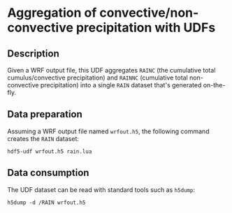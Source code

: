 # Aggregation of convective/non-convective precipitation with UDFs

## Description

Given a WRF output file, this UDF aggregates `RAINC` (the cumulative total
cumulus/convective precipitation) and `RAINNC` (cumulative total non-convective
precipitation) into a single `RAIN` dataset that's generated on-the-fly.

## Data preparation

Assuming a WRF output file named `wrfout.h5`, the following command creates
the `RAIN` dataset:

```
hdf5-udf wrfout.h5 rain.lua
```

## Data consumption

The UDF dataset can be read with standard tools such as `h5dump`:

```
h5dump -d /RAIN wrfout.h5
```
